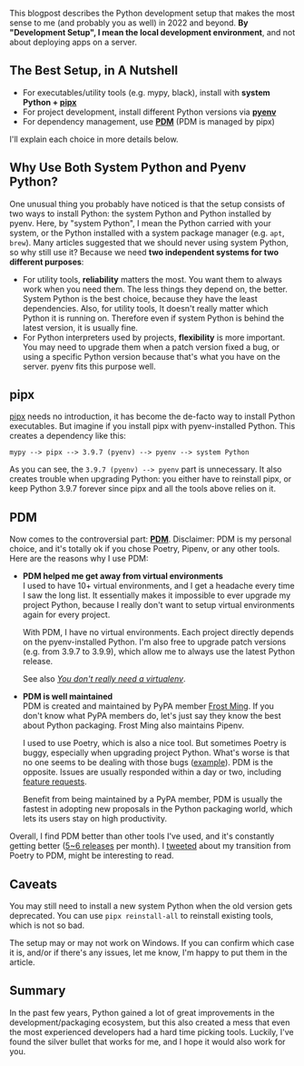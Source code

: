 This blogpost describes the Python development setup that makes the most sense to me (and probably you as well) in 2022 and beyond. **By "Development Setup", I mean the local development environment**, and not about deploying apps on a server.

## The Best Setup, in A Nutshell

- For executables/utility tools (e.g. mypy, black), install with **system Python + [pipx](https://pypa.github.io/pipx/)**
- For project development, install different Python versions via **[pyenv](https://github.com/pyenv/pyenv)**
- For dependency management, use **[PDM](https://pdm.fming.dev/)** (PDM is managed by pipx)

I'll explain each choice in more details below.

## Why Use Both System Python and Pyenv Python?

One unusual thing you probably have noticed is that the setup consists of two ways to install Python: the system Python and Python installed by pyenv. Here, by "system Python", I mean the Python carried with your system, or the Python installed with a system package manager (e.g. `apt`, `brew`). Many articles suggested that we should never using system Python, so why still use it? Because we need **two independent systems for two different purposes**:

- For utility tools, **reliability** matters the most. You want them to always work when you need them. The less things they depend on, the better. System Python is the best choice, because they have the least dependencies. Also, for utility tools, It doesn't really matter which Python it is running on. Therefore even if system Python is behind the latest version, it is usually fine.
- For Python interpreters used by projects, **flexibility** is more important. You may need to upgrade them when a patch version fixed a bug, or using a specific Python version because that's what you have on the server. pyenv fits this purpose well.

## pipx

[pipx](https://pypa.github.io/pipx/) needs no introduction, it has become the de-facto way to install Python executables. But imagine if you install pipx with pyenv-installed Python. This creates a dependency like this:

```
mypy --> pipx --> 3.9.7 (pyenv) --> pyenv --> system Python
```

As you can see, the `3.9.7 (pyenv) --> pyenv` part is unnecessary. It also creates trouble when upgrading Python: you either have to reinstall pipx, or keep Python 3.9.7 forever since pipx and all the tools above relies on it.

## PDM

Now comes to the controversial part: **[PDM](https://pdm.fming.dev/)**. Disclaimer: PDM is my personal choice, and it's totally ok if you chose Poetry, Pipenv, or any other tools. Here are the reasons why I use PDM:

- **PDM helped me get away from virtual environments**  
  I used to have 10+ virtual environments, and I get a headache every time I saw the long list. It essentially makes it impossible to ever upgrade my project Python, because I really don't want to setup virtual environments again for every project.

  With PDM, I have no virtual environments. Each project directly depends on the pyenv-installed Python. I'm also free to upgrade patch versions (e.g. from 3.9.7 to 3.9.9), which allow me to always use the latest Python release.

  See also *[You don't really need a virtualenv](https://frostming.com/2021/01-22/introducing-pdm/)*.

- **PDM is well maintained**  
  PDM is created and maintained by PyPA member [Frost Ming](https://twitter.com/frostming90). If you don't know what PyPA members do, let's just say they know the best about Python packaging. Frost Ming also maintains Pipenv.

  I used to use Poetry, which is also a nice tool. But sometimes Poetry is buggy, especially when upgrading project Python. What's worse is that no one seems to be dealing with those bugs ([example](https://github.com/python-poetry/poetry/issues/3071)). PDM is the opposite. Issues are usually responded within a day or two, including [feature requests](https://github.com/pdm-project/pdm/issues/846).

  Benefit from being maintained by a PyPA member, PDM is usually the fastest in adopting new proposals in the Python packaging world, which lets its users stay on high productivity.

Overall, I find PDM better than other tools I've used, and it's constantly getting better ([5~6 releases](https://github.com/pdm-project/pdm/releases) per month). I [tweeted](https://twitter.com/laike9m/status/1443812946325348356?s=20&t=1AIVAsNRwQ_JTRJEQk9CkQ) about my transition from Poetry to PDM, might be interesting to read.

## Caveats

You may still need to install a new system Python when the old version gets deprecated. You can use `pipx reinstall-all` to reinstall existing tools, which is not so bad.

The setup may or may not work on Windows. If you can confirm which case it is, and/or if there's any issues, let me know, I'm happy to put them in the article.

## Summary

In the past few years, Python gained a lot of great improvements in the development/packaging ecosystem, but this also created a mess that even the most experienced developers had a hard time picking tools. Luckily, I've found the silver bullet that works for me, and I hope it would also work for you.